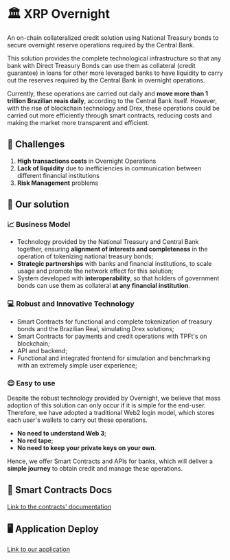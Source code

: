# 🏛 XRP Overnight

An on-chain collateralized credit solution using National Treasury bonds to secure overnight reserve operations required by the Central Bank.

This solution provides the complete technological infrastructure so that any bank with Direct Treasury Bonds can use them as collateral (credit guarantee) in loans for other more leveraged banks to have liquidity to carry out the reserves required by the Central Bank in overnight operations.

Currently, these operations are carried out daily and **move more than 1 trillion Brazilian reais daily**, according to the Central Bank itself. However, with the rise of blockchain technology and Drex, these operations could be carried out more efficiently through smart contracts, reducing costs and making the market more transparent and efficient.

## 🎯 Challenges

1. **High transactions costs** in Overnight Operations
2. **Lack of liquidity** due to inefficiencies in communication between different financial institutions
3. **Risk Management** problems

## 🚀 Our solution

### 📈 Business Model

- Technology provided by the National Treasury and Central Bank together, ensuring **alignment of interests and completeness** in the operation of tokenizing national treasury bonds;
- **Strategic partnerships** with banks and financial institutions, to scale usage and promote the network effect for this solution;
- System developed with **interoperability**, so that holders of government bonds can use them as collateral **at any financial institution**.

### 💻 Robust and Innovative Technology

- Smart Contracts for functional and complete tokenization of treasury bonds and the Brazilian Real, simulating Drex solutions;
- Smart Contracts for payments and credit operations with TPFt's on blockchain;
- API and backend;
- Functional and integrated frontend for simulation and benchmarking with an extremely simple user experience;

### 😌 Easy to use

Despite the robust technology provided by Overnight, we believe that mass adoption of this solution can only occur if it is simple for the end-user. Therefore, we have adopted a traditional Web2 login model, which stores each user's wallets to carry out these operations.

- **No need to understand Web 3**;
- **No red tape**;
- **No need to keep your private keys on your own**.

Hence, we offer Smart Contracts and APIs for banks, which will deliver a **simple journey** to obtain credit and manage these operations.


## 📄 Smart Contracts Docs
[Link to the contracts' documentation](./docs/smartContracts.md)

## 🖥 Application Deploy
[Link to our application](https://xrpl-overnight.vercel.app/)
